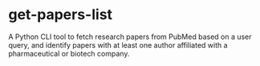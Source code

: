 # get-papers-list

A Python CLI tool to fetch research papers from PubMed based on a user query, and identify papers with at least one author affiliated with a pharmaceutical or biotech company.
